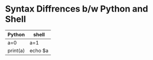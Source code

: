# Syntax Diffrences b/w Python and Shell
| Python | shell |
| --- | --- |
|a=0|a=1|
|print(a)|echo $a|

